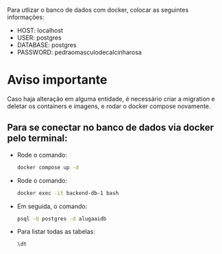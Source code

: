 Para utlizar o banco de dados com docker, colocar as seguintes informações:

* HOST: localhost
* USER: postgres
* DATABASE: postgres
* PASSWORD: pedraomasculodecalcinharosa

# Aviso importante

Caso haja alteração em alguma entidade, é necessário criar a migration e deletar os containers e imagens, e rodar o docker compose novamente.

## Para se conectar no banco de dados via docker pelo terminal:

* Rode o comando:
     ```sh
  docker compose up -d
  ```
* Rode o comando:
   ```sh
  docker exec -it backend-db-1 bash
  ```
* Em seguida, o comando:
    
   ```sh
   psql -U postgres -d alugaaidb
    ```
* Para listar todas as tabelas:
    
   ```sh
   \dt
    ```
